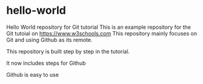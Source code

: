 # hello-world
Hello World repository for Git tutorial
This is an example repository for the Git tutoial on https://www.w3schools.com
This repository mainly focuses on Git and using Github as its remote.

This repository is built step by step in the tutorial.

It now includes steps for Github

Github is easy to use

